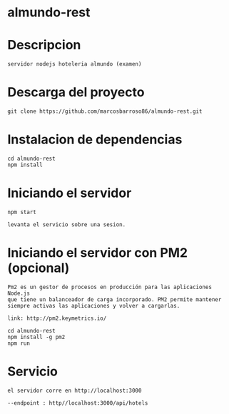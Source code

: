 # almundo-rest

#   Descripcion
    servidor nodejs hoteleria almundo (examen)

#   Descarga del proyecto

    git clone https://github.com/marcosbarroso86/almundo-rest.git

#   Instalacion de dependencias

    cd almundo-rest
    npm install

#   Iniciando el servidor 

    npm start
    
    levanta el servicio sobre una sesion.
    
#   Iniciando el servidor con PM2 (opcional)

    Pm2 es un gestor de procesos en producción para las aplicaciones Node.js 
    que tiene un balanceador de carga incorporado. PM2 permite mantener 
    siempre activas las aplicaciones y volver a cargarlas. 
    
    link: http://pm2.keymetrics.io/
    
    cd almundo-rest
    npm install -g pm2
    npm run 
  
  # Servicio
  
    el servidor corre en http://localhost:3000
   
    --endpoint : http//localhost:3000/api/hotels
    
   

  
  
  

  




